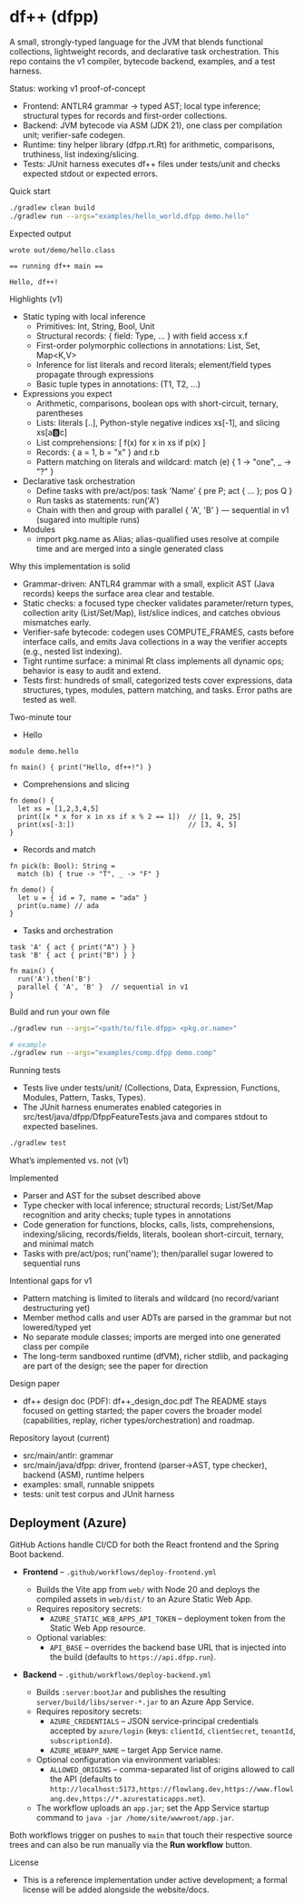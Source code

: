 # df++ (dfpp)

A small, strongly-typed language for the JVM that blends functional collections, lightweight records, and declarative task orchestration. This repo contains the v1 compiler, bytecode backend, examples, and a test harness.

Status: working v1 proof-of-concept

- Frontend: ANTLR4 grammar → typed AST; local type inference; structural types for records and first-order collections.
- Backend: JVM bytecode via ASM (JDK 21), one class per compilation unit; verifier-safe codegen.
- Runtime: tiny helper library (dfpp.rt.Rt) for arithmetic, comparisons, truthiness, list indexing/slicing.
- Tests: JUnit harness executes df++ files under tests/unit and checks expected stdout or expected errors.

Quick start

```bash
./gradlew clean build
./gradlew run --args="examples/hello_world.dfpp demo.hello"
```

Expected output

```
wrote out/demo/hello.class

== running df++ main ==

Hello, df++!
```

Highlights (v1)

- Static typing with local inference
  - Primitives: Int, String, Bool, Unit
  - Structural records: { field: Type, ... } with field access x.f
  - First-order polymorphic collections in annotations: List<T>, Set<T>, Map<K,V>
  - Inference for list literals and record literals; element/field types propagate through expressions
  - Basic tuple types in annotations: (T1, T2, ...)
- Expressions you expect
  - Arithmetic, comparisons, boolean ops with short-circuit, ternary, parentheses
  - Lists: literals [..], Python-style negative indices xs[-1], and slicing xs[a:b:c]
  - List comprehensions: [ f(x) for x in xs if p(x) ]
  - Records: { a = 1, b = "x" } and r.b
  - Pattern matching on literals and wildcard: match (e) { 1 -> "one", _ -> "?" }
- Declarative task orchestration
  - Define tasks with pre/act/pos: task 'Name' { pre P; act { ... }; pos Q }
  - Run tasks as statements: run('A')
  - Chain with then and group with parallel { 'A', 'B' } — sequential in v1 (sugared into multiple runs)
- Modules
  - import pkg.name as Alias; alias-qualified uses resolve at compile time and are merged into a single generated class

Why this implementation is solid

- Grammar-driven: ANTLR4 grammar with a small, explicit AST (Java records) keeps the surface area clear and testable.
- Static checks: a focused type checker validates parameter/return types, collection arity (List/Set/Map), list/slice indices, and catches obvious mismatches early.
- Verifier-safe bytecode: codegen uses COMPUTE_FRAMES, casts before interface calls, and emits Java collections in a way the verifier accepts (e.g., nested list indexing).
- Tight runtime surface: a minimal Rt class implements all dynamic ops; behavior is easy to audit and extend.
- Tests first: hundreds of small, categorized tests cover expressions, data structures, types, modules, pattern matching, and tasks. Error paths are tested as well.

Two-minute tour

- Hello

```text
module demo.hello

fn main() { print("Hello, df++!") }
```

- Comprehensions and slicing

```text
fn demo() {
  let xs = [1,2,3,4,5]
  print([x * x for x in xs if x % 2 == 1])  // [1, 9, 25]
  print(xs[-3:])                            // [3, 4, 5]
}
```

- Records and match

```text
fn pick(b: Bool): String =
  match (b) { true -> "T", _ -> "F" }

fn demo() {
  let u = { id = 7, name = "ada" }
  print(u.name) // ada
}
```

- Tasks and orchestration

```text
task 'A' { act { print("A") } }
task 'B' { act { print("B") } }

fn main() {
  run('A').then('B')
  parallel { 'A', 'B' }  // sequential in v1
}
```

Build and run your own file

```bash
./gradlew run --args="<path/to/file.dfpp> <pkg.or.name>"

# example
./gradlew run --args="examples/comp.dfpp demo.comp"
```

Running tests

- Tests live under tests/unit/<Category> (Collections, Data, Expression, Functions, Modules, Pattern, Tasks, Types).
- The JUnit harness enumerates enabled categories in src/test/java/dfpp/DfppFeatureTests.java and compares stdout to expected baselines.

```bash
./gradlew test
```

What’s implemented vs. not (v1)

Implemented

- Parser and AST for the subset described above
- Type checker with local inference; structural records; List/Set/Map recognition and arity checks; tuple types in annotations
- Code generation for functions, blocks, calls, lists, comprehensions, indexing/slicing, records/fields, literals, boolean short-circuit, ternary, and minimal match
- Tasks with pre/act/pos; run('name'); then/parallel sugar lowered to sequential runs

Intentional gaps for v1

- Pattern matching is limited to literals and wildcard (no record/variant destructuring yet)
- Member method calls and user ADTs are parsed in the grammar but not lowered/typed yet
- No separate module classes; imports are merged into one generated class per compile
- The long-term sandboxed runtime (dfVM), richer stdlib, and packaging are part of the design; see the paper for direction

Design paper

- df++ design doc (PDF): df++_design_doc.pdf
  The README stays focused on getting started; the paper covers the broader model (capabilities, replay, richer types/orchestration) and roadmap.

Repository layout (current)

- src/main/antlr: grammar
- src/main/java/dfpp: driver, frontend (parser→AST, type checker), backend (ASM), runtime helpers
- examples: small, runnable snippets
- tests: unit test corpus and JUnit harness

## Deployment (Azure)

GitHub Actions handle CI/CD for both the React frontend and the Spring Boot backend.

- **Frontend** – `.github/workflows/deploy-frontend.yml`
  - Builds the Vite app from `web/` with Node 20 and deploys the compiled assets in `web/dist/` to an Azure Static Web App.
  - Requires repository secrets:
    - `AZURE_STATIC_WEB_APPS_API_TOKEN` – deployment token from the Static Web App resource.
  - Optional variables:
    - `API_BASE` – overrides the backend base URL that is injected into the build (defaults to `https://api.dfpp.run`).

- **Backend** – `.github/workflows/deploy-backend.yml`
  - Builds `:server:bootJar` and publishes the resulting `server/build/libs/server-*.jar` to an Azure App Service.
  - Requires repository secrets:
    - `AZURE_CREDENTIALS` – JSON service-principal credentials accepted by `azure/login` (keys: `clientId`, `clientSecret`, `tenantId`, `subscriptionId`).
    - `AZURE_WEBAPP_NAME` – target App Service name.
  - Optional configuration via environment variables:
    - `ALLOWED_ORIGINS` – comma-separated list of origins allowed to call the API (defaults to `http://localhost:5173,https://flowlang.dev,https://www.flowlang.dev,https://*.azurestaticapps.net`).
  - The workflow uploads an `app.jar`; set the App Service startup command to `java -jar /home/site/wwwroot/app.jar`.

Both workflows trigger on pushes to `main` that touch their respective source trees and can also be run manually via the **Run workflow** button.

License

- This is a reference implementation under active development; a formal license will be added alongside the website/docs.
